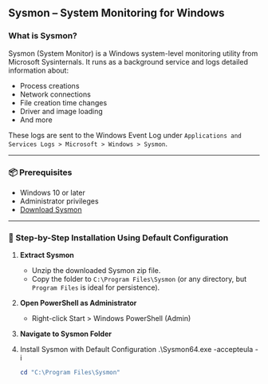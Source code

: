 ## Sysmon – System Monitoring for Windows

### What is Sysmon?

Sysmon (System Monitor) is a Windows system-level monitoring utility from Microsoft Sysinternals. It runs as a background service and logs detailed information about:

- Process creations
- Network connections
- File creation time changes
- Driver and image loading
- And more

These logs are sent to the Windows Event Log under `Applications and Services Logs > Microsoft > Windows > Sysmon`.

---

### 📦 Prerequisites

- Windows 10 or later
- Administrator privileges
- [Download Sysmon](https://learn.microsoft.com/en-us/sysinternals/downloads/sysmon)

---

### 📁 Step-by-Step Installation Using Default Configuration

1. **Extract Sysmon**
   - Unzip the downloaded Sysmon zip file.
   - Copy the folder to `C:\Program Files\Sysmon` (or any directory, but `Program Files` is ideal for persistence).

2. **Open PowerShell as Administrator**
   - Right-click Start > Windows PowerShell (Admin)

3. **Navigate to Sysmon Folder**
4. Install Sysmon with Default Configuration
   .\Sysmon64.exe -accepteula -i

   ```powershell
   cd "C:\Program Files\Sysmon"
